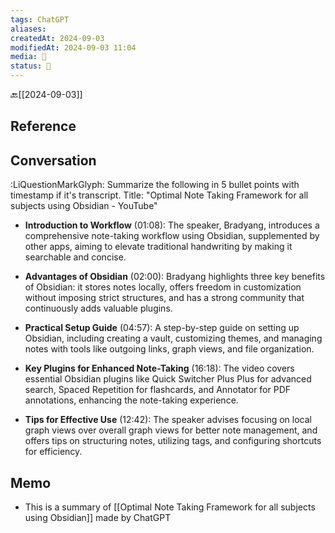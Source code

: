 ```yaml
---
tags: ChatGPT
aliases: 
createdAt: 2024-09-03
modifiedAt: 2024-09-03 11:04
media: 🧠
status: 🌱
---
```

🔙[[2024-09-03]]
## Reference

## Conversation
:LiQuestionMarkGlyph: Summarize the following in 5 bullet points with timestamp if it's transcript. Title: "Optimal Note Taking Framework for all subjects using Obsidian - YouTube"

- **Introduction to Workflow** (01:08): The speaker, Bradyang, introduces a comprehensive note-taking workflow using Obsidian, supplemented by other apps, aiming to elevate traditional handwriting by making it searchable and concise.

- **Advantages of Obsidian** (02:00): Bradyang highlights three key benefits of Obsidian: it stores notes locally, offers freedom in customization without imposing strict structures, and has a strong community that continuously adds valuable plugins.

- **Practical Setup Guide** (04:57): A step-by-step guide on setting up Obsidian, including creating a vault, customizing themes, and managing notes with tools like outgoing links, graph views, and file organization.

- **Key Plugins for Enhanced Note-Taking** (16:18): The video covers essential Obsidian plugins like Quick Switcher Plus Plus for advanced search, Spaced Repetition for flashcards, and Annotator for PDF annotations, enhancing the note-taking experience.

- **Tips for Effective Use** (12:42): The speaker advises focusing on local graph views over overall graph views for better note management, and offers tips on structuring notes, utilizing tags, and configuring shortcuts for efficiency.
## Memo
- This is a summary of [[Optimal Note Taking Framework for all subjects using Obsidian]] made by ChatGPT